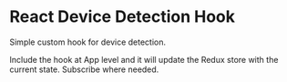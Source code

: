 # React Device Detection Hook
Simple custom hook for device detection.

Include the hook at App level and it will update the Redux store with the current state. Subscribe where needed.
